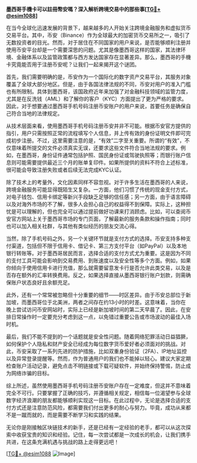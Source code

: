 **墨西哥手機卡可以註冊幣安嗎？深入解析跨境交易中的那些事[[TG💪+ @esim1088](https://t.me/s/esim1088)]**

在当今全球化迅速发展的背景下，越来越多的人开始关注跨境金融服务和虚拟货币交易平台。其中，币安（Binance）作为全球最大的加密货币交易所之一，吸引了无数投资者的目光。然而，对于居住在不同国家的用户来说，是否能够顺利注册并使用币安平台却是一个需要深思的问题。尤其是像墨西哥这样的国家，其法律环境、金融体系以及监管政策都与西方发达国家存在显著差异。那么，墨西哥的手機卡究竟能否用于注册币安呢？让我们一起来揭开这个谜团。

首先，我们需要明确的是，币安作为一个国际化的数字资产交易平台，其服务对象覆盖了全球大部分地区。但是，由于各国法律法规的不同，币安对用户的准入门槛也有所限制。具体到墨西哥，该国政府近年来加强了对金融科技领域的监管力度，尤其是在反洗钱（AML）和了解你的客户（KYC）方面提出了更为严格的要求。因此，对于想要通过墨西哥手机号码注册币安账户的用户来说，首要任务是确保自己符合当地的法律规定。

从技术层面来看，使用墨西哥手机号码注册币安并非不可能。根据币安官方提供的指引，用户只需按照正常的流程填写个人信息，并上传有效的身份证明文件即可完成初步注册。不过，这里需要注意的是，“有效”二字至关重要。所谓的“有效”，不仅意味着所提交的文件必须真实无误，还要求这些文件符合当地法规的要求。例如，在墨西哥，身份证件通常包括护照、国民身份证或驾驶执照等；而银行账户信息则可能需要提供最近三个月的账单复印件。如果所提供的资料不符合上述标准，很可能会导致注册失败或者后续无法完成KYC认证。

除了技术上的考量外，文化因素同样不容忽视。对于许多生活在墨西哥的人来说，跨境金融服务可能显得既陌生又复杂。一方面，他们习惯了传统的现金支付方式，对电子钱包、信用卡绑定等新兴手段缺乏足够的信任感；另一方面，由于语言障碍以及对海外市场的不了解，很多人会担心自己的权益得不到保障。实际上，这种担忧是可以理解的，但也完全可以通过提前做好功课来打消顾虑。比如，可以查阅币安官方网站上关于墨西哥市场的专门页面，了解最新的服务条款和操作指南；同时也可以加入相关社群，与其他有类似经历的朋友交流心得。

当然，除了手机号码之外，另一个关键环节就是支付方式的选择。币安支持多种支付渠道，包括但不限于信用卡、借记卡、第三方支付平台（如PayPal）以及本地银行转账等。对于墨西哥居民而言，选择合适的支付方式尤为重要。这是因为不同的支付工具可能会影响到交易费用、到账速度以及安全性等多个方面。例如，如果你倾向于使用信用卡进行充值，那么就需要留意发卡行是否允许此类交易，以及是否存在额外的汇率转换费用。反之，如果选择直接从墨西哥银行账户划款，则需确保账户状态良好且余额充足。

此外，还有一个常常被忽略但十分重要的细节——时区差异。由于币安总部位于新加坡，而墨西哥位于北美洲，两者之间存在约13小时的时差。这意味着，当你在晚上尝试访问币安网站时，实际上已经是新加坡时间的第二天早晨了。因此，在安排日常操作时一定要充分考虑到这一点，以免错过重要公告或市场波动的最佳入场时机。

最后，我们不能不提到的一个话题就是安全性问题。随着网络犯罪活动日益猖獗，如何保护个人隐私和财产安全已经成为每位数字货币爱好者必须面对的挑战。对此，币安采取了一系列先进的防护措施，比如双重身份验证（2FA）、IP地址监控以及异常登录提醒等。然而，作为普通用户的我们也不能掉以轻心。建议大家定期检查账户活动记录，避免点击不明链接或下载可疑软件，并始终保持警惕，防止成为网络诈骗的目标。

综上所述，虽然使用墨西哥手机号码注册币安账户存在一定难度，但这并不意味着完全不可行。只要掌握了正确的技巧，并遵循相关规定，相信每一位渴望参与全球数字经济浪潮的朋友都能够顺利实现这一目标。在此过程中，无论是选择合适的支付方式还是注意防范风险，都需要我们付出更多的耐心与努力。毕竟，成功从来都不是一蹴而就的，而是需要不断学习和实践的结果。

无论你是刚接触区块链技术的新手，还是已经有一定经验的老手，都可以从这次探索中收获宝贵的知识和经验。记住，每一次尝试都是一次成长的机会，让我们携手共进，在这条充满机遇与挑战的路上走得更远吧！

[[TG💪+ @esim1088](https://t.me/s/esim1088) ![Image](https://i.postimg.cc/4NQfJmqS/Snipaste-2025-05-13-00-14-12.png)]